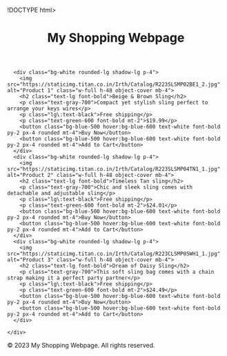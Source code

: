 !DOCTYPE html>
<html lang="en">

<head>
  <meta charset="UTF-8">
  <meta name="viewport" content="width=device-width, initial-scale=1.0">
  <link href="https://cdn.jsdelivr.net/npm/tailwindcss@2.2.19/dist/tailwind.min.css" rel="stylesheet">
  <title>Shopping Webpage</title>
</head>

<body>
  <header class="bg-gray-900 text-white py-4">
    <div class="container mx-auto px-4">
      <h1 class="text-2xl font-bold">My Shopping Webpage</h1>
    </div>
  </header>

  <main class="container mx-auto px-4 py-8">
    <div class="grid grid-cols-1 md:grid-cols-2 lg:grid-cols-3 gap-8">
      
      <div class="bg-white rounded-lg shadow-lg p-4">
        <img src="https://staticimg.titan.co.in/Irth/Catalog/R223SLSMP02BE1_2.jpg" alt="Product 1" class="w-full h-48 object-cover mb-4">
        <h2 class="text-lg font-bold">Beige & Brown Sling</h2>
        <p class="text-gray-700">Compact yet stylish sling perfect to arrange your keys wires</p>
        <p class="lg\:text-black">Free shipping</p>
        <p class="text-green-600 font-bold mt-2">$19.99</p>
        <button class="bg-blue-500 hover:bg-blue-600 text-white font-bold py-2 px-4 rounded mt-4">Buy Now</button>
        <button class="bg-blue-500 hover:bg-blue-600 text-white font-bold py-2 px-4 rounded mt-4">Add to Cart</button>
      </div>
      <div class="bg-white rounded-lg shadow-lg p-4">
        <img src="https://staticimg.titan.co.in/Irth/Catalog/R223SLSMP04TN1_1.jpg" alt="Product 2" class="w-full h-48 object-cover mb-4">
        <h2 class="text-lg font-bold">Timeless Tan sling</h2>
        <p class="text-gray-700">Chic and sleek sling comes with detachable and adjustable sling</p>
        <p class="lg\:text-black">Free shipping</p>
        <p class="text-green-600 font-bold mt-2">$24.01</p>
        <button class="bg-blue-500 hover:bg-blue-600 text-white font-bold py-2 px-4 rounded mt-4">Buy Now</button>
        <button class="bg-blue-500 hover:bg-blue-600 text-white font-bold py-2 px-4 rounded mt-4">Add to Cart</button>
      </div>
      <div class="bg-white rounded-lg shadow-lg p-4">
        <img src="https://staticimg.titan.co.in/Irth/Catalog/R223CLSMP05WH1_1.jpg" alt="Product 3" class="w-full h-48 object-cover mb-4">
        <h2 class="text-lg font-bold">Dream of Daisy Sling</h2>
        <p class="text-gray-700">This soft sling bag comes with a chain strap making it a perfect party partner</p>
        <p class="lg\:text-black">Free shipping</p>
        <p class="text-green-600 font-bold mt-2">$24.49</p>
        <button class="bg-blue-500 hover:bg-blue-600 text-white font-bold py-2 px-4 rounded mt-4">Buy Now</button>
        <button class="bg-blue-500 hover:bg-blue-600 text-white font-bold py-2 px-4 rounded mt-4">Add to Cart</button>
      </div>

    </div>
  </main>

  <footer class="bg-gray-900 text-white py-4">
    <div class="container mx-auto px-4 text-center">
      <p>&copy; 2023 My Shopping Webpage. All rights reserved.</p>
    </div>
  </footer>
</body>

</html>
